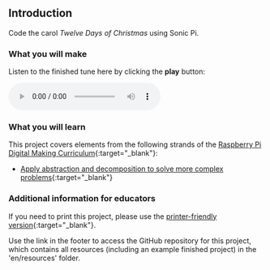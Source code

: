 ## Introduction

Code the carol _Twelve Days of Christmas_ using Sonic Pi.

### What you will make

Listen to the finished tune here by clicking the **play** button:

<div id="audio-preview" class="pdf-hidden">

<audio controls preload>
  <source src="resources/12days.mp3" type="audio/mpeg">
Your browser does not support the <code>audio</code> element.
</audio>

</div>

### What you will learn

This project covers elements from the following strands of the [Raspberry Pi Digital Making Curriculum](http://rpf.io/curriculum){:target="_blank"}:

+ [Apply abstraction and decomposition to solve more complex problems](https://curriculum.raspberrypi.org/programming/developer/){:target="_blank"}

### Additional information for educators

If you need to print this project, please use the [printer-friendly version](https://projects.raspberrypi.org/en/projects/code-a-carol/print){:target="_blank"}.

Use the link in the footer to access the GitHub repository for this project, which contains all resources (including an example finished project) in the 'en/resources' folder.
